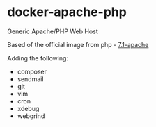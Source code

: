 # docker-apache-php
Generic Apache/PHP Web Host

Based of the official image from php - [7.1-apache](https://github.com/docker-library/php/blob/4fa4c526cf52725f859d7067006e8d4b3c226a52/7.1/stretch/apache/Dockerfile)

Adding the following:
* composer
* sendmail
* git
* vim
* cron
* xdebug
* webgrind
